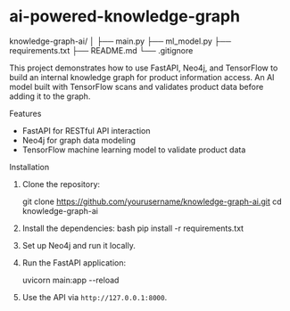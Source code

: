 # ai-powered-knowledge-graph



knowledge-graph-ai/
│
├── main.py
├── ml_model.py
├── requirements.txt
├── README.md
└── .gitignore

This project demonstrates how to use FastAPI, Neo4j, and TensorFlow to build an internal knowledge graph for product information access. An AI model built with TensorFlow scans and validates product data before adding it to the graph.

 Features
- FastAPI for RESTful API interaction
- Neo4j for graph data modeling
- TensorFlow machine learning model to validate product data

Installation

1. Clone the repository:
  
   git clone https://github.com/yourusername/knowledge-graph-ai.git
   cd knowledge-graph-ai
   

2. Install the dependencies:
   bash
   pip install -r requirements.txt
  

3. Set up Neo4j and run it locally.

4. Run the FastAPI application:
   
   uvicorn main:app --reload
   

5. Use the API via `http://127.0.0.1:8000`.



